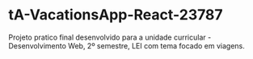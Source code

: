 # tA-VacationsApp-React-23787
Projeto pratico final desenvolvido para a unidade curricular - Desenvolvimento Web, 2º semestre, LEI com tema focado em viagens.
